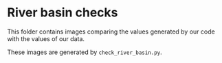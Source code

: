 # River basin checks

This folder contains images comparing the values generated by our code
with the values of our data.

These images are generated by `check_river_basin.py`.
